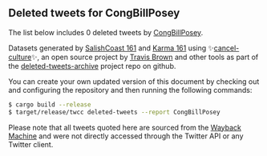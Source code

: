 ## Deleted tweets for CongBillPosey

The list below includes 0 deleted tweets by
[CongBillPosey](https://twitter.com/CongBillPosey).



Datasets generated by [SalishCoast 161](https://twitter.com/SalishCoastA) and [Karma 161](https://twitter.com/KarmaOneSixOne)
using ✨[cancel-culture](https://github.com/travisbrown/cancel-culture)✨, an open source project by [Travis Brown](https://twitter.com/travisbrown) 
and other tools as part of the [deleted-tweets-archive](https://github.com/salcoast/deleted-tweets-archive/) project repo on github.

You can create your own updated version of this document by checking out and configuring the
repository and then running the following commands:

```bash
$ cargo build --release
$ target/release/twcc deleted-tweets --report CongBillPosey
```

Please note that all tweets quoted here are sourced from the
[Wayback Machine](https://web.archive.org) and were not directly accessed through the Twitter API or
any Twitter client.

